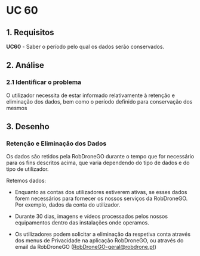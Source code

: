 # UC 60

## 1. Requisitos

**UC60** - Saber o período pelo qual os dados serão conservados.

## 2. Análise

### 2.1 Identificar o problema

O utilizador necessita de estar informado relativamente à retenção e eliminação dos dados, bem como o período definido para conservação dos mesmos

## 3. Desenho

### Retenção e Eliminação dos Dados
Os dados são retidos pela RobDroneGO durante o tempo que for necessário para os fins descritos acima, que varia dependendo do tipo de dados e do tipo de utilizador.
    
Retemos dados:
- Enquanto as contas dos utilizadores estiverem ativas, se esses dados forem necessários para fornecer os nossos serviços da RobDroneGO. Por exemplo, dados da conta do utilizador.

- Durante 30 dias, imagens e vídeos processados pelos nossos equipamentos dentro das instalações onde operamos.

- Os utilizadores podem solicitar a eliminação da respetiva conta através dos menus de Privacidade na aplicação RobDroneGO, ou através do email da RobDroneGO (RobDroneGO-geral@robdrone.pt)
